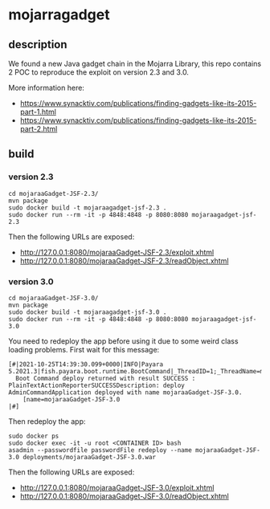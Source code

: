 # mojarragadget

## description

We found a new Java gadget chain in the Mojarra Library, this repo contains 2 POC to reproduce the exploit on version 2.3 and 3.0.

More information here:
- https://www.synacktiv.com/publications/finding-gadgets-like-its-2015-part-1.html
- https://www.synacktiv.com/publications/finding-gadgets-like-its-2015-part-2.html

## build

### version 2.3

```
cd mojaraaGadget-JSF-2.3/
mvn package
sudo docker build -t mojaraagadget-jsf-2.3 .
sudo docker run --rm -it -p 4848:4848 -p 8080:8080 mojaraagadget-jsf-2.3
```

Then the following URLs are exposed:

- http://127.0.0.1:8080/mojaraaGadget-JSF-2.3/exploit.xhtml
- http://127.0.0.1:8080/mojaraaGadget-JSF-2.3/readObject.xhtml


### version 3.0

```
cd mojaraaGadget-JSF-3.0/
mvn package
sudo docker build -t mojaraagadget-jsf-3.0 .
sudo docker run --rm -it -p 4848:4848 -p 8080:8080 mojaraagadget-jsf-3.0
```

You need to redeploy the app before using it due to some weird class loading problems. First wait for this message:

```
[#|2021-10-25T14:39:30.099+0000|INFO|Payara 5.2021.3|fish.payara.boot.runtime.BootCommand|_ThreadID=1;_ThreadName=main;_TimeMillis=1635172770099;_LevelValue=800;|
  Boot Command deploy returned with result SUCCESS : PlainTextActionReporterSUCCESSDescription: deploy AdminCommandApplication deployed with name mojaraaGadget-JSF-3.0.
    [name=mojaraaGadget-JSF-3.0
|#]
```

Then redeploy the app:

```
sudo docker ps
sudo docker exec -it -u root <CONTAINER ID> bash
asadmin --passwordfile passwordFile redeploy --name mojaraaGadget-JSF-3.0 deployments/mojaraaGadget-JSF-3.0.war
```

Then the following URLs are exposed:

- http://127.0.0.1:8080/mojaraaGadget-JSF-3.0/exploit.xhtml
- http://127.0.0.1:8080/mojaraaGadget-JSF-3.0/readObject.xhtml
